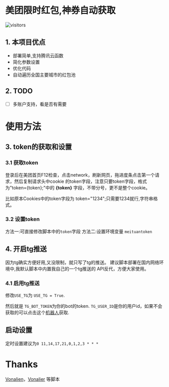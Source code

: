 # 美团限时红包,神券自动获取 
![visitors](https://visitor-badge.glitch.me/badge?page_id=MeituanRedenvelope)

## 1. 本项目优点
- 部署简单,支持腾讯云函数
- 简化参数设置
- 优化代码
- 自动遍历全国主要城市的红包池
  
## 2. TODO

- [ ]  多账户支持，看是否有需要

# 使用方法

## 3. token的获取和设置
### 3.1 获取token
登录后在美团首页F12检查，点击network，刷新网页，拖进度条点击第一个请求，然后复制请求头中cookie 的token字段，注意只要token字段，格式为"token={token};"中的 **{token}** 字段，不带分号，更不是整个cookie。

比如原本Cookies中的token字段为 token="1234";只需要1234就行,字符串格式。

### 3.2 设置token
方法一:可直接修改脚本中的`token`字段
方法二:设置环境变量 `meituantoken`

## 4. 开启tg推送
因为tg确实方便好用,又没限制，就只写了tg的推送。
建议脚本部署在国内网络环境中,我默认脚本中内置我自己的一个tg推送的 API反代，方便大家使用。

### 4.1 启用tg推送
修改`USE_TG`为 `USE_TG = True`.

然后就是 `TG_BOT_TOKEN`为你的bot的token.
`TG_USER_ID`是你的用户id，如果不会获取的可以点击这个[机器人](https://t.me/myidbot?start=botostore)获取.

## 启动设置

定时设置建议为`0 11,14,17,21,0,1,2,3 * * *`

# Thanks 
[Vonalien](https://github.com/Vonalien/meituan-shenquan)，[Vonalier](https://github.com/Vonalier/meituan-shenquan) 等脚本

